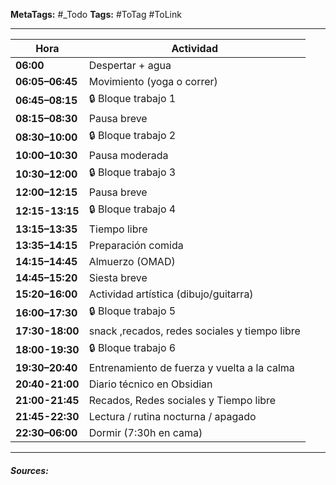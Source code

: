 **MetaTags:** #_Todo
**Tags:** #ToTag #ToLink 
- - -

| Hora            | Actividad
| --------------- | ----------------------------------------
| **06:00**       | Despertar + agua
| **06:05–06:45** | Movimiento (yoga o correr)
| **06:45–08:15** | 🔒 Bloque trabajo 1
| **08:15–08:30** | Pausa breve
| **08:30–10:00** | 🔒 Bloque trabajo 2 
| **10:00–10:30** | Pausa moderada
| **10:30–12:00** | 🔒 Bloque trabajo 3
| **12:00–12:15** | Pausa breve
| **12:15-13:15** | 🔒 Bloque trabajo 4
| **13:15–13:35** | Tiempo libre
| **13:35–14:15** | Preparación comida
| **14:15–14:45** | Almuerzo (OMAD)
| **14:45–15:20** | Siesta breve
| **15:20–16:00** | Actividad artística (dibujo/guitarra)
| **16:00–17:30** | 🔒 Bloque trabajo 5
| **17:30-18:00** | snack ,recados, redes sociales y tiempo libre
| **18:00-19:30** | 🔒 Bloque trabajo 6
| **19:30–20:40** | Entrenamiento de fuerza y vuelta a la calma
| **20:40-21:00** | Diario técnico en Obsidian
| **21:00-21:45** | Recados, Redes sociales y Tiempo libre
| **21:45-22:30** | Lectura / rutina nocturna / apagado
| **22:30–06:00** | Dormir (7:30h en cama)

- - - 
#### ***Sources:***